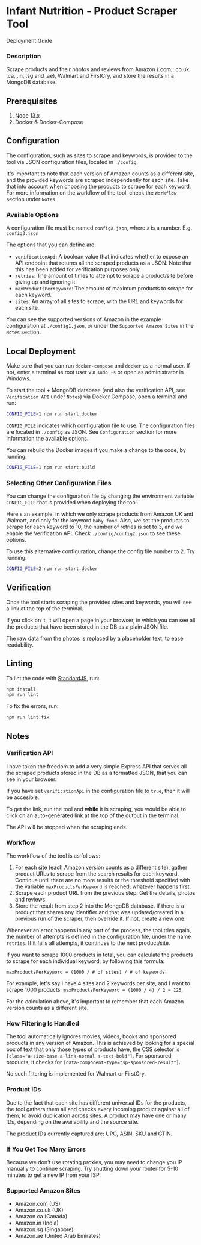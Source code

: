 # Infant Nutrition - Product Scraper Tool
Deployment Guide

### Description

Scrape products and their photos and reviews from Amazon (.com, .co.uk, .ca, .in, .sg and .ae), Walmart and FirstCry, and store the results in a MongoDB database.

## Prerequisites
1. Node 13.x
2. Docker & Docker-Compose

## Configuration

The configuration, such as sites to scrape and keywords, is provided to the tool via JSON configuration files, located in `./config`.

It's important to note that each version of Amazon counts as a different site, and the provided keywords are scraped independently for each site. Take that into account when choosing the products to scrape for each keyword. For more information on the workflow of the tool, check the `Workflow` section under `Notes`.

### Available Options

A configuration file must be named `configX.json`, where `X` is a number. E.g. `config3.json`

The options that you can define are:
- `verificationApi`: A boolean value that indicates whether to expose an API endpoint that returns all the scraped products as a JSON. Note that this has been added for verification purposes only.
- `retries`: The amount of times to attempt to scrape a product/site before giving up and ignoring it.
- `maxProductsPerKeyword`: The amount of maximum products to scrape for each keyword.
- `sites`: An array of all sites to scrape, with the URL and keywords for each site.

You can see the supported versions of Amazon in the example configuration at `./config1.json`, or under the `Supported Amazon Sites` in the `Notes` section.

## Local Deployment

Make sure that you can run `docker-compose` and `docker` as a normal user. If not, enter a terminal as root user via `sudo -s` or open as administrator in Windows.

To start the tool + MongoDB database (and also the verification API, see `Verification API` under `Notes`) via Docker Compose, open a terminal and run:

```bash
CONFIG_FILE=1 npm run start:docker
```

`CONFIG_FILE` indicates which configuration file to use. The configuration files are located in `./config` as JSON. See `Configuration` section for more information the available options.

You can rebuild the Docker images if you make a change to the code, by running:

```bash
CONFIG_FILE=1 npm run start:build
```

### Selecting Other Configuration Files

You can change the configuration file by changing the environment variable `CONFIG_FILE` that is provided when deploying the tool.

Here's an example, in which we only scrape products from Amazon UK and Walmart, and only for the keyword `baby food`.
Also, we set the products to scrape for each keyword to 10, the number of retries is set to 3, and we enable the Verification API. Check `./config/config2.json` to see these options.

To use this alternative configuration, change the config file number to 2. Try running:

```bash
CONFIG_FILE=2 npm run start:docker
```

## Verification

Once the tool starts scraping the provided sites and keywords, you will see a link at the top of the terminal.

If you click on it, it will open a page in your browser, in which you can see all the products that have been stored in the DB as a plain JSON file.

The raw data from the photos is replaced by a placeholder text, to ease readability.

## Linting

To lint the code with [StandardJS](https://standardjs.com/), run:

```bash
npm install
npm run lint
```

To fix the errors, run:
```bash
npm run lint:fix
```

## Notes

### Verification API

I have taken the freedom to add a very simple Express API that serves all the scraped products stored in the DB as a formatted JSON, that you can see in your browser.

If you have set `verificationApi` in the configuration file to `true`, then it will be accesible.

To get the link, run the tool and **while** it is scraping, you would be able to click on an auto-generated link at the top of the output in the terminal.

The API will be stopped when the scraping ends.

### Workflow

The workflow of the tool is as follows:
1. For each site (each Amazon version counts as a different site), gather product URLs to scrape from the search results for each keyword. Continue until there are no more results or the threshold specified with the variable `maxProductsPerKeyword` is reached, whatever happens first.
2. Scrape each product URL from the previous step. Get the details, photos and reviews.
3. Store the result from step 2 into the MongoDB database. If there is a product that shares any identifier and that was updated/created in a previous run of the scraper, then override it. If not, create a new one.

Whenever an error happens in any part of the process, the tool tries again, the number of attempts is defined in the configuration file, under the name `retries`.
If it fails all attempts, it continues to the next product/site.

If you want to scrape 1000 products in total, you can calculate the products to scrape for each individual keyword, by following this formula:

`maxProductsPerKeyword = (1000 / # of sites) / # of keywords`

For example, let's say I have 4 sites and 2 keywords per site, and I want to scrape 1000 products. `maxProductsPerKeyword = (1000 / 4) / 2 = 125`.

For the calculation above, it's important to remember that each Amazon version counts as a different site.

### How Filtering Is Handled

The tool automatically ignores movies, videos, books and sponsored products in any version of Amazon.
This is achieved by looking for a special box of text that only those types of products have, the CSS selector is `[class="a-size-base a-link-normal a-text-bold"]`. For sponsored products, it checks for `[data-component-type="sp-sponsored-result"]`.

No such filtering is implemented for Walmart or FirstCry.

### Product IDs

Due to the fact that each site has different universal IDs for the products, the tool gathers them all and checks every incoming product against all of them, to avoid duplication across sites. A product may have one or many IDs, depending on the availability and the source site.

The product IDs currently captured are: UPC, ASIN, SKU and GTIN.

### If You Get Too Many Errors

Because we don't use rotating proxies, you may need to change you IP manually to continue scraping. Try shutting down your router for 5-10 minutes to get a new IP from your ISP.

### Supported Amazon Sites
- Amazon.com (US)
- Amazon.co.uk (UK)
- Amazon.ca (Canada)
- Amazon.in (India)
- Amazon.sg (Singapore)
- Amazon.ae (United Arab Emirates)
